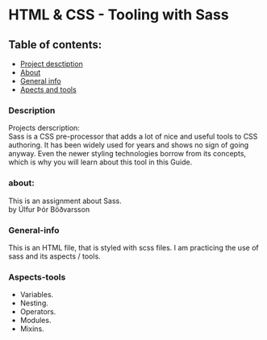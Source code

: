  # HTML & CSS - Tooling with Sass


## Table of contents:
- [Project desctiption](#Description)
- [About](#about)
- [General info](#general-info)
- [Apects and tools](#Aspects-tools)

### Description
Projects derscription: 
<br>
Sass is a CSS pre-processor that adds a lot of nice and useful tools to CSS authoring. It has been widely used for years and shows no sign of going anyway. Even the newer styling technologies borrow from its concepts, which is why you will learn about this tool in this Guide.

### about:
This is an assignment about Sass.
    <br>
<spaceba> by Úlfur Þór Böðvarsson

### General-info

This is an HTML file, that is styled with scss files. I am practicing the use of sass and its aspects / tools.


### Aspects-tools
- Variables.
- Nesting.
- Operators. 
- Modules.
- Mixins.